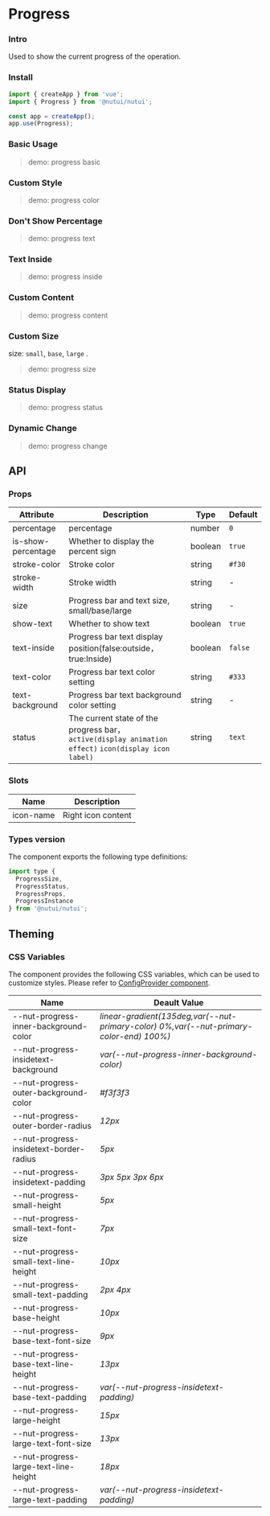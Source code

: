 # Progress

### Intro

Used to show the current progress of the operation.

### Install

```js
import { createApp } from 'vue';
import { Progress } from '@nutui/nutui';

const app = createApp();
app.use(Progress);
```

### Basic Usage

> demo: progress basic

### Custom Style

> demo: progress color

### Don't Show Percentage

> demo: progress text

### Text Inside

> demo: progress inside

### Custom Content

> demo: progress content

### Custom Size

size: `small`, `base`, `large` .

> demo: progress size

### Status Display

> demo: progress status

### Dynamic Change

> demo: progress change

## API

### Props

| Attribute | Description | Type | Default |
| --- | --- | --- | --- |
| percentage | percentage | number | `0` |
| is-show-percentage | Whether to display the percent sign | boolean | `true` |
| stroke-color | Stroke color | string | `#f30` |
| stroke-width | Stroke width | string | - |
| size | Progress bar and text size, small/base/large | string | - |
| show-text | Whether to show text | boolean | `true` |
| text-inside | Progress bar text display position(false:outside，true:Inside) | boolean | `false` |
| text-color | Progress bar text color setting | string | `#333` |
| text-background | Progress bar text background color setting | string | - |
| status | The current state of the progress bar，`active(display animation effect)` `icon(display icon label)` | string | `text` |

### Slots

| Name | Description |
| --- | --- |
| icon-name | Right icon content |

### Types version

The component exports the following type definitions:

```js
import type {
  ProgressSize,
  ProgressStatus,
  ProgressProps,
  ProgressInstance
} from '@nutui/nutui';
```

## Theming

### CSS Variables

The component provides the following CSS variables, which can be used to customize styles. Please refer to [ConfigProvider component](#/en-US/component/configprovider).

| Name | Deault Value |
| --- | --- |
| --nut-progress-inner-background-color | _linear-gradient(135deg,var(--nut-primary-color) 0%,var(--nut-primary-color-end) 100%)_ |
| --nut-progress-insidetext-background | _var(--nut-progress-inner-background-color)_ |
| --nut-progress-outer-background-color | _#f3f3f3_ |
| --nut-progress-outer-border-radius | _12px_ |
| --nut-progress-insidetext-border-radius | _5px_ |
| --nut-progress-insidetext-padding | _3px 5px 3px 6px_ |
| --nut-progress-small-height | _5px_ |
| --nut-progress-small-text-font-size | _7px_ |
| --nut-progress-small-text-line-height | _10px_ |
| --nut-progress-small-text-padding | _2px 4px_ |
| --nut-progress-base-height | _10px_ |
| --nut-progress-base-text-font-size | _9px_ |
| --nut-progress-base-text-line-height | _13px_ |
| --nut-progress-base-text-padding | _var(--nut-progress-insidetext-padding)_ |
| --nut-progress-large-height | _15px_ |
| --nut-progress-large-text-font-size | _13px_ |
| --nut-progress-large-text-line-height | _18px_ |
| --nut-progress-large-text-padding | _var(--nut-progress-insidetext-padding)_ |
